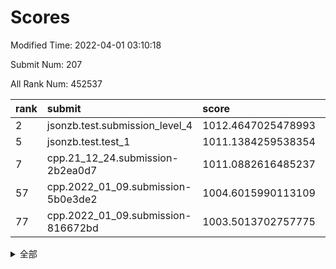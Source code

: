 # Scores

Modified Time: 2022-04-01 03:10:18

Submit Num: 207

All Rank Num: 452537

| rank |               submit               |       score        |       sigma        | pk_num |
| :--- | :--------------------------------- | :----------------- | :----------------- | :----- |
| 2    | jsonzb.test.submission_level_4     | 1012.4647025478993 | 0.8455920520249867 | 8744   |
| 5    | jsonzb.test.test_1                 | 1011.1384259538354 | 0.7924529046651823 | 8747   |
| 7    | cpp.21_12_24.submission-2b2ea0d7   | 1011.0882616485237 | 0.7967597806259528 | 8747   |
| 57   | cpp.2022_01_09.submission-5b0e3de2 | 1004.6015990113109 | 0.708200294520294  | 8744   |
| 77   | cpp.2022_01_09.submission-816672bd | 1003.5013702757775 | 0.7130145499446972 | 8738   |


<details>
<summary>全部</summary>

| rank |                 submit                 |       score        |       sigma        | pk_num |
| :--- | :------------------------------------- | :----------------- | :----------------- | :----- |
| 1    | gobigger.level_3.submission_level_3_19 | 1012.6379038921868 | 0.7782190169925979 | 8742   |
| 2    | jsonzb.test.submission_level_4         | 1012.4647025478993 | 0.8455920520249867 | 8744   |
| 3    | gobigger.level_3.submission_level_3_26 | 1011.3819307435124 | 0.762323041935969  | 8744   |
| 4    | gobigger.level_3.submission_level_3_16 | 1011.3308635745368 | 0.76290761519249   | 8741   |
| 5    | jsonzb.test.test_1                     | 1011.1384259538354 | 0.7924529046651823 | 8747   |
| 6    | gobigger.level_3.submission_level_3_11 | 1011.1241216696881 | 0.750543781998398  | 8746   |
| 7    | cpp.21_12_24.submission-2b2ea0d7       | 1011.0882616485237 | 0.7967597806259528 | 8747   |
| 8    | gobigger.level_3.submission_level_3_30 | 1010.9839961224789 | 0.7598142796417392 | 8745   |
| 9    | gobigger.level_3.submission_level_3_6  | 1010.96840191805   | 0.771539138427555  | 8745   |
| 10   | gobigger.level_3.submission_level_3_0  | 1010.8812614711958 | 0.7609353356558636 | 8747   |
| 11   | gobigger.level_3.submission_level_3_47 | 1010.8471658704302 | 0.7804045756669694 | 8747   |
| 12   | gobigger.level_3.submission_level_3_37 | 1010.7526622942759 | 0.754298976753112  | 8745   |
| 13   | gobigger.level_3.submission_level_3_28 | 1010.5600028343417 | 0.771776454829092  | 8745   |
| 14   | gobigger.level_3.submission_level_3_38 | 1010.5325578939128 | 0.7400682869403459 | 8748   |
| 15   | gobigger.level_3.submission_level_3_39 | 1010.4753432446074 | 0.7804924622160256 | 8745   |
| 16   | gobigger.level_3.submission_level_3_27 | 1010.3820926085735 | 0.7622137931067765 | 8748   |
| 17   | gobigger.level_3.submission_level_3_1  | 1010.3772623194598 | 0.7667056359658185 | 8744   |
| 18   | gobigger.level_3.submission_level_3_36 | 1010.3310508950887 | 0.7769921938696831 | 8747   |
| 19   | gobigger.level_3.submission_level_3_31 | 1010.2802446332468 | 0.7391650771657022 | 8744   |
| 20   | gobigger.level_3.submission_level_3_13 | 1010.2502154284043 | 0.7530452948677584 | 8747   |
| 21   | gobigger.level_3.submission_level_3_41 | 1010.2474215222924 | 0.7709906199812216 | 8745   |
| 22   | gobigger.level_3.submission_level_3_46 | 1010.1973651971282 | 0.7683420384836296 | 8748   |
| 23   | gobigger.level_3.submission_level_3_8  | 1010.1156668923335 | 0.7504164553041275 | 8748   |
| 24   | gobigger.level_3.submission_level_3_43 | 1010.0750608390966 | 0.7443471008715571 | 8745   |
| 25   | gobigger.level_3.submission_level_3_17 | 1010.0093236658647 | 0.7757355141649093 | 8751   |
| 26   | gobigger.level_3.submission_level_3_2  | 1009.9937153073151 | 0.7724564897125719 | 8745   |
| 27   | gobigger.level_3.submission_level_3_49 | 1009.964661403747  | 0.7435662450029197 | 8743   |
| 28   | gobigger.level_3.submission_level_3_45 | 1009.9592690562104 | 0.7763022816754573 | 8749   |
| 29   | gobigger.level_3.submission_level_3_42 | 1009.958286024629  | 0.7604230144125229 | 8740   |
| 30   | gobigger.level_3.submission_level_3_40 | 1009.9468138873805 | 0.7485959994323553 | 8744   |
| 31   | gobigger.level_3.submission_level_3_15 | 1009.9188162091076 | 0.7521141538799943 | 8744   |
| 32   | gobigger.level_3.submission_level_3_48 | 1009.8538889762558 | 0.7720157657304327 | 8745   |
| 33   | gobigger.level_3.submission_level_3_44 | 1009.7715661983798 | 0.7632544413109806 | 8744   |
| 34   | gobigger.level_3.submission_level_3_12 | 1009.6959063361608 | 0.7716240929816043 | 8739   |
| 35   | gobigger.level_3.submission_level_3_22 | 1009.6571333555388 | 0.739663192096204  | 8743   |
| 36   | gobigger.level_3.submission_level_3_18 | 1009.6448228910695 | 0.7537172447003718 | 8741   |
| 37   | gobigger.level_3.submission_level_3_35 | 1009.63717778153   | 0.7358000439780815 | 8747   |
| 38   | gobigger.level_3.submission_level_3_29 | 1009.6098952800955 | 0.7507471038381027 | 8747   |
| 39   | gobigger.level_3.submission_level_3_21 | 1009.5911873640828 | 0.755262537769101  | 8752   |
| 40   | gobigger.level_3.submission_level_3_25 | 1009.4872934284191 | 0.7475487091542583 | 8744   |
| 41   | gobigger.level_3.submission_level_3_14 | 1009.4708575338415 | 0.7711366661206805 | 8741   |
| 42   | gobigger.level_3.submission_level_3_9  | 1009.3703887544766 | 0.7554306769370704 | 8747   |
| 43   | gobigger.level_3.submission_level_3_3  | 1009.3522488019762 | 0.7539762289687877 | 8745   |
| 44   | gobigger.level_3.submission_level_3_23 | 1009.3057271020642 | 0.7384560228616168 | 8749   |
| 45   | gobigger.level_3.submission_level_3_7  | 1009.299221195189  | 0.748162090446261  | 8747   |
| 46   | gobigger.level_3.submission_level_3_20 | 1009.2095743279689 | 0.7257889798573266 | 8746   |
| 47   | gobigger.level_3.submission_level_3_10 | 1008.996370266494  | 0.7526488143011665 | 8746   |
| 48   | gobigger.level_3.submission_level_3_32 | 1008.9812898738693 | 0.7481920059223169 | 8748   |
| 49   | gobigger.level_3.submission_level_3_34 | 1008.9637138905368 | 0.757467799363396  | 8743   |
| 50   | gobigger.level_3.submission_level_3_24 | 1008.9602288677426 | 0.7292178772062439 | 8742   |
| 51   | gobigger.level_3.submission_level_3_4  | 1008.7144703977515 | 0.7476126065557325 | 8741   |
| 52   | gobigger.level_3.submission_level_3_5  | 1008.5928492827433 | 0.7582929163298    | 8743   |
| 53   | gobigger.level_3.submission_level_3_33 | 1008.1604433027045 | 0.7427331742700952 | 8743   |
| 54   | gobigger.level_1.submission_level_1_32 | 1004.9124426503962 | 0.7382858815543233 | 8743   |
| 55   | gobigger.level_1.submission_level_1_39 | 1004.7825174093715 | 0.7188829103521606 | 8744   |
| 56   | gobigger.level_1.submission_level_1_44 | 1004.6360410267263 | 0.7125070986554899 | 8745   |
| 57   | cpp.2022_01_09.submission-5b0e3de2     | 1004.6015990113109 | 0.708200294520294  | 8744   |
| 58   | gobigger.level_1.submission_level_1_31 | 1004.5738570167064 | 0.7091176890634228 | 8746   |
| 59   | gobigger.level_1.submission_level_1_47 | 1004.5665403279194 | 0.7091814417666267 | 8745   |
| 60   | gobigger.level_1.submission_level_1_22 | 1004.5190221043586 | 0.7133949005882563 | 8740   |
| 61   | gobigger.level_1.submission_level_1_0  | 1004.3886925717487 | 0.7126480287940551 | 8745   |
| 62   | gobigger.level_1.submission_level_1_35 | 1004.2728175050518 | 0.7241850226576716 | 8736   |
| 63   | gobigger.level_1.submission_level_1_37 | 1004.179358128825  | 0.7140379620965167 | 8747   |
| 64   | gobigger.level_1.submission_level_1_21 | 1004.152945477758  | 0.712339652889663  | 8748   |
| 65   | gobigger.level_1.submission_level_1_29 | 1004.1302724793941 | 0.7215177505571885 | 8744   |
| 66   | gobigger.level_1.submission_level_1_16 | 1004.0764774817532 | 0.7038355229091123 | 8748   |
| 67   | gobigger.level_1.submission_level_1_30 | 1003.9941071582828 | 0.6925333261567315 | 8744   |
| 68   | gobigger.level_1.submission_level_1_12 | 1003.8218030930111 | 0.7104222087890668 | 8745   |
| 69   | gobigger.level_1.submission_level_1_18 | 1003.7151244541286 | 0.708456369452801  | 8745   |
| 70   | gobigger.level_1.submission_level_1_43 | 1003.7142436051569 | 0.7299522113077487 | 8746   |
| 71   | gobigger.level_1.submission_level_1_38 | 1003.7130031393384 | 0.7099336420286451 | 8742   |
| 72   | gobigger.level_1.submission_level_1_13 | 1003.7014072047708 | 0.7044226795860143 | 8744   |
| 73   | gobigger.level_1.submission_level_1_7  | 1003.676499288965  | 0.7137357305929813 | 8744   |
| 74   | gobigger.level_1.submission_level_1_1  | 1003.631001819364  | 0.7153019676130242 | 8747   |
| 75   | gobigger.level_1.submission_level_1_36 | 1003.5714938311872 | 0.7233577157950845 | 8747   |
| 76   | gobigger.level_1.submission_level_1_20 | 1003.5406529362181 | 0.7157757052216251 | 8747   |
| 77   | cpp.2022_01_09.submission-816672bd     | 1003.5013702757775 | 0.7130145499446972 | 8738   |
| 78   | gobigger.level_1.submission_level_1_10 | 1003.3820067711464 | 0.7160974701777463 | 8744   |
| 79   | gobigger.level_1.submission_level_1_28 | 1003.3782060580453 | 0.7225226691072265 | 8750   |
| 80   | gobigger.level_1.submission_level_1_46 | 1003.3198546034617 | 0.7195347772108106 | 8743   |
| 81   | gobigger.level_1.submission_level_1_25 | 1003.3102178721554 | 0.7161163339678519 | 8748   |
| 82   | gobigger.level_1.submission_level_1_48 | 1003.2807792752833 | 0.7302520982805552 | 8742   |
| 83   | gobigger.level_1.submission_level_1_14 | 1003.280085313073  | 0.7092861810415    | 8747   |
| 84   | gobigger.level_1.submission_level_1_17 | 1003.271373358395  | 0.7254481034779152 | 8743   |
| 85   | gobigger.level_1.submission_level_1_2  | 1003.2042026772208 | 0.7151598631294084 | 8743   |
| 86   | gobigger.level_1.submission_level_1_41 | 1003.187169838973  | 0.7037897399225966 | 8744   |
| 87   | gobigger.level_1.submission_level_1_26 | 1003.1379872544231 | 0.7215552090758982 | 8745   |
| 88   | gobigger.level_1.submission_level_1_4  | 1003.0305489962656 | 0.7156404239824584 | 8748   |
| 89   | gobigger.level_1.submission_level_1_40 | 1002.9955250622097 | 0.7234194961532243 | 8741   |
| 90   | gobigger.level_1.submission_level_1_34 | 1002.9804495517791 | 0.7065455471721338 | 8742   |
| 91   | gobigger.level_1.submission_level_1_9  | 1002.9573370487373 | 0.7198965884499734 | 8746   |
| 92   | gobigger.level_1.submission_level_1_42 | 1002.8606638733833 | 0.714835977763514  | 8746   |
| 93   | gobigger.level_1.submission_level_1_3  | 1002.8169607654603 | 0.7160495279356789 | 8742   |
| 94   | gobigger.level_1.submission_level_1_8  | 1002.7690445382678 | 0.7130714490316749 | 8746   |
| 95   | gobigger.level_1.submission_level_1_5  | 1002.69096720311   | 0.7116464210403805 | 8739   |
| 96   | gobigger.level_1.submission_level_1_27 | 1002.5803493843121 | 0.7236228673897871 | 8746   |
| 97   | gobigger.level_1.submission_level_1_11 | 1002.5794491219599 | 0.7141128242239442 | 8739   |
| 98   | gobigger.level_1.submission_level_1_33 | 1002.5107644529568 | 0.7116778704670367 | 8746   |
| 99   | gobigger.level_1.submission_level_1_24 | 1002.4547322895702 | 0.7173335021170743 | 8748   |
| 100  | gobigger.level_1.submission_level_1_49 | 1002.4034023748259 | 0.7151235237328253 | 8752   |
| 101  | gobigger.level_1.submission_level_1_19 | 1002.3825837039683 | 0.7095080704442029 | 8750   |
| 102  | gobigger.level_1.submission_level_1_45 | 1002.3533349040976 | 0.7141032899957517 | 8747   |
| 103  | gobigger.level_1.submission_level_1_15 | 1002.2744173574422 | 0.7259208461486996 | 8748   |
| 104  | gobigger.level_1.submission_level_1_6  | 1002.2401084122889 | 0.7084680461588881 | 8745   |
| 105  | gobigger.level_1.submission_level_1_23 | 1001.8573435651932 | 0.7039299327987341 | 8747   |
| 106  | gobigger.random.submission_random_7    | 997.3020695438145  | 0.7145465601987959 | 8740   |
| 107  | gobigger.random.submission_random_21   | 997.2297631140209  | 0.7236720976507941 | 8747   |
| 108  | gobigger.random.submission_random_0    | 997.1976095730344  | 0.7100920142801403 | 8747   |
| 109  | gobigger.random.submission_random_11   | 996.9245014094478  | 0.7142739429317548 | 8745   |
| 110  | gobigger.random.submission_random_22   | 996.6724638650124  | 0.7024937226313559 | 8745   |
| 111  | gobigger.random.submission_random_32   | 996.6254810440074  | 0.7152128731290698 | 8751   |
| 112  | gobigger.random.submission_random_41   | 996.5628058116638  | 0.7165534596516124 | 8742   |
| 113  | gobigger.random.submission_random_26   | 996.5049661806187  | 0.7074102704100189 | 8748   |
| 114  | gobigger.random.submission_random_46   | 996.4764727845536  | 0.7083544989960161 | 8750   |
| 115  | gobigger.random.submission_random_28   | 996.4656712921798  | 0.7166772039585274 | 8748   |
| 116  | gobigger.random.submission_random_33   | 996.432414394596   | 0.7143995874649992 | 8744   |
| 117  | gobigger.random.submission_random_29   | 996.4097387282892  | 0.7154366610135182 | 8743   |
| 118  | gobigger.random.submission_random_34   | 996.4085318427634  | 0.6992194700139229 | 8740   |
| 119  | gobigger.random.submission_random_39   | 996.3972345138152  | 0.6999212775800989 | 8744   |
| 120  | gobigger.random.submission_random_16   | 996.3838150527224  | 0.7166552841773365 | 8745   |
| 121  | gobigger.random.submission_random_38   | 996.3316288047145  | 0.7069294248540838 | 8743   |
| 122  | gobigger.random.submission_random_17   | 996.3284951741218  | 0.7163118885344177 | 8741   |
| 123  | gobigger.random.submission_random_48   | 996.2385108189346  | 0.725274964606877  | 8745   |
| 124  | gobigger.random.submission_random_13   | 996.2185141735656  | 0.720493237784236  | 8744   |
| 125  | gobigger.random.submission_random_23   | 996.2178168168713  | 0.7146079826417328 | 8742   |
| 126  | gobigger.random.submission_random_12   | 996.2053084220528  | 0.7270300301092667 | 8744   |
| 127  | gobigger.random.submission_random_6    | 996.1239324967513  | 0.708513825209477  | 8747   |
| 128  | gobigger.random.submission_random_49   | 996.0926838705155  | 0.7094189236189773 | 8743   |
| 129  | gobigger.random.submission_random_3    | 995.9933711114229  | 0.7340024920203286 | 8750   |
| 130  | gobigger.random.submission_random_43   | 995.9552956961542  | 0.7163061743566059 | 8746   |
| 131  | gobigger.random.submission_random_14   | 995.9015692893888  | 0.7136449615508211 | 8738   |
| 132  | gobigger.random.submission_random_20   | 995.8743789682002  | 0.7164507235840769 | 8741   |
| 133  | gobigger.random.submission_random_47   | 995.8716785672214  | 0.7212695567424408 | 8746   |
| 134  | gobigger.random.submission_random_5    | 995.8469689021815  | 0.6995228984847826 | 8741   |
| 135  | gobigger.random.submission_random_10   | 995.82890929378    | 0.7063868268235799 | 8748   |
| 136  | gobigger.random.submission_random_45   | 995.802371975031   | 0.7092978224471951 | 8746   |
| 137  | gobigger.random.submission_random_37   | 995.7842917025858  | 0.7111870208081817 | 8742   |
| 138  | gobigger.random.submission_random_8    | 995.7578339895886  | 0.7150688099612866 | 8748   |
| 139  | gobigger.random.submission_random_24   | 995.7427612572736  | 0.7160802672809977 | 8746   |
| 140  | gobigger.random.submission_random_4    | 995.7329203257168  | 0.7166216080797967 | 8738   |
| 141  | gobigger.random.submission_random_25   | 995.6829843626306  | 0.7075450338475132 | 8740   |
| 142  | gobigger.random.submission_random_19   | 995.6821109363963  | 0.7250767729616204 | 8745   |
| 143  | gobigger.random.submission_random_44   | 995.6795762672181  | 0.7099400006373586 | 8745   |
| 144  | gobigger.random.submission_random_18   | 995.6689449152673  | 0.717992136235124  | 8747   |
| 145  | gobigger.random.submission_random_2    | 995.6249523728814  | 0.7072929781594995 | 8745   |
| 146  | gobigger.random.submission_random_31   | 995.5389340129336  | 0.7105477093207251 | 8745   |
| 147  | gobigger.random.submission_random_35   | 995.3322580979304  | 0.7098877432419797 | 8743   |
| 148  | gobigger.random.submission_random_30   | 995.2816012999315  | 0.7016190589108983 | 8741   |
| 149  | gobigger.random.submission_random_36   | 995.2253563156838  | 0.7205368316108522 | 8743   |
| 150  | gobigger.random.submission_random_42   | 995.1878796387609  | 0.7161991269221804 | 8744   |
| 151  | gobigger.random.submission_random_40   | 994.952807174637   | 0.7151752563258347 | 8737   |
| 152  | gobigger.random.submission_random_9    | 994.9474895037579  | 0.7112686026675982 | 8753   |
| 153  | gobigger.random.submission_random_1    | 994.8016906057463  | 0.7263439219751113 | 8745   |
| 154  | gobigger.level_2.submission_level_2_48 | 994.7916370762737  | 0.7340368754890639 | 8742   |
| 155  | gobigger.level_2.submission_level_2_20 | 994.6983839272614  | 0.719117934548457  | 8749   |
| 156  | gobigger.random.submission_random_15   | 994.6441238336874  | 0.715511294680738  | 8745   |
| 157  | gobigger.level_2.submission_level_2_21 | 994.5344452579643  | 0.7233335843826881 | 8745   |
| 158  | gobigger.random.submission_random_27   | 994.2677321807465  | 0.7332438579071976 | 8746   |
| 159  | gobigger.level_2.submission_level_2_27 | 993.9734913850599  | 0.7472950241746644 | 8742   |
| 160  | gobigger.level_2.submission_level_2_16 | 993.9048184258664  | 0.7388409300903472 | 8746   |
| 161  | gobigger.level_2.submission_level_2_22 | 993.3688003968045  | 0.7435493714897262 | 8745   |
| 162  | gobigger.level_2.submission_level_2_30 | 993.1249381987317  | 0.741534963773717  | 8746   |
| 163  | gobigger.level_2.submission_level_2_2  | 993.0258376526041  | 0.7347878649611247 | 8750   |
| 164  | gobigger.level_2.submission_level_2_38 | 992.9618340753486  | 0.7500321810900623 | 8745   |
| 165  | gobigger.level_2.submission_level_2_14 | 992.93061031294    | 0.734218760528059  | 8745   |
| 166  | gobigger.level_2.submission_level_2_43 | 992.8162530426117  | 0.7443816144560764 | 8740   |
| 167  | gobigger.level_2.submission_level_2_28 | 992.7454115411933  | 0.7422926949631996 | 8744   |
| 168  | gobigger.level_2.submission_level_2_6  | 992.7268397842721  | 0.7400274941968774 | 8739   |
| 169  | gobigger.level_2.submission_level_2_11 | 992.7160366780292  | 0.733288151708853  | 8743   |
| 170  | gobigger.level_2.submission_level_2_26 | 992.702059291105   | 0.7310139533226411 | 8743   |
| 171  | gobigger.level_2.submission_level_2_40 | 992.684615426827   | 0.7374426873321511 | 8744   |
| 172  | gobigger.level_2.submission_level_2_1  | 992.5421464094344  | 0.7363380562003354 | 8743   |
| 173  | gobigger.level_2.submission_level_2_45 | 992.4943557487478  | 0.764448572715266  | 8743   |
| 174  | gobigger.level_2.submission_level_2_23 | 992.473664104168   | 0.7366742998567666 | 8744   |
| 175  | gobigger.level_2.submission_level_2_13 | 992.4397366333435  | 0.7439264083975142 | 8746   |
| 176  | gobigger.level_2.submission_level_2_15 | 992.3985164219479  | 0.7482688070594493 | 8743   |
| 177  | gobigger.level_2.submission_level_2_42 | 992.3810053298753  | 0.7419490299868537 | 8748   |
| 178  | gobigger.level_2.submission_level_2_7  | 992.3636512720561  | 0.7531715645918622 | 8747   |
| 179  | gobigger.level_2.submission_level_2_41 | 992.2744980672313  | 0.7531578189026503 | 8742   |
| 180  | gobigger.level_2.submission_level_2_37 | 992.2336445860351  | 0.7573000004736583 | 8748   |
| 181  | gobigger.level_2.submission_level_2_39 | 992.1599030687584  | 0.7317755159789774 | 8747   |
| 182  | gobigger.level_2.submission_level_2_34 | 992.0871061354293  | 0.7409665492778071 | 8744   |
| 183  | gobigger.level_2.submission_level_2_19 | 992.027068568058   | 0.7687203455023703 | 8745   |
| 184  | gobigger.level_2.submission_level_2_32 | 991.9128907735368  | 0.7488407591832358 | 8743   |
| 185  | gobigger.level_2.submission_level_2_44 | 991.9019833998038  | 0.763965826615868  | 8743   |
| 186  | gobigger.level_2.submission_level_2_10 | 991.8700528543956  | 0.7443218740716794 | 8744   |
| 187  | gobigger.level_2.submission_level_2_3  | 991.7954889399663  | 0.7266104369095038 | 8745   |
| 188  | gobigger.level_2.submission_level_2_35 | 991.7380342416767  | 0.7510375819181917 | 8746   |
| 189  | gobigger.level_2.submission_level_2_17 | 991.7301350717006  | 0.753719922013988  | 8743   |
| 190  | gobigger.level_2.submission_level_2_36 | 991.6852121475215  | 0.7531366429874339 | 8745   |
| 191  | gobigger.level_2.submission_level_2_31 | 991.6073952344695  | 0.7631506404754314 | 8747   |
| 192  | gobigger.level_2.submission_level_2_47 | 991.5526262504283  | 0.7347750385963284 | 8749   |
| 193  | gobigger.level_2.submission_level_2_8  | 991.4825681364052  | 0.7337684085189387 | 8739   |
| 194  | gobigger.level_2.submission_level_2_24 | 991.3831070713522  | 0.7387574819505693 | 8741   |
| 195  | gobigger.level_2.submission_level_2_12 | 991.3711114114476  | 0.768176784384991  | 8751   |
| 196  | gobigger.level_2.submission_level_2_33 | 991.370484331732   | 0.7668153561148968 | 8749   |
| 197  | gobigger.level_2.submission_level_2_25 | 991.3518374344942  | 0.7409226442488807 | 8743   |
| 198  | gobigger.level_2.submission_level_2_46 | 991.2274531079379  | 0.7504826139917761 | 8738   |
| 199  | gobigger.level_2.submission_level_2_29 | 990.904638431363   | 0.7545081534600551 | 8744   |
| 200  | gobigger.level_2.submission_level_2_4  | 990.85958152762    | 0.7507276709651144 | 8742   |
| 201  | gobigger.level_2.submission_level_2_18 | 990.7371508589632  | 0.7581307439201026 | 8745   |
| 202  | gobigger.level_2.submission_level_2_0  | 990.6548555218149  | 0.7560160820140943 | 8742   |
| 203  | gobigger.level_2.submission_level_2_5  | 990.6346877736846  | 0.7698513391607579 | 8745   |
| 204  | gobigger.level_2.submission_level_2_49 | 990.5232614063634  | 0.7737510732916674 | 8743   |
| 205  | gobigger.level_2.submission_level_2_9  | 989.8493700445483  | 0.7730951600286102 | 8744   |
| 206  | gobigger.none.submission_none_0        | 977.113962097296   | 1.3297834455825406 | 8744   |
| 207  | gobigger.none.submission_none_1        | 975.2739380341133  | 1.6004879043166331 | 8742   |

</details>